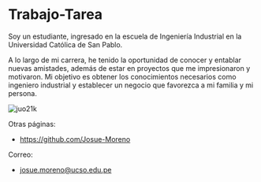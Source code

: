 # Trabajo-Tarea
Soy un estudiante, ingresado en la escuela de Ingeniería Industrial en la Universidad Católica de San Pablo.

A lo largo de mi carrera, he tenido la oportunidad de conocer y entablar nuevas amistades, además de estar en proyectos que me impresionaron y motivaron. Mi objetivo es obtener los conocimientos necesarios como ingeniero industrial y establecer un negocio que favorezca a mi familia y mi persona.

![juo21k](https://github.com/user-attachments/assets/66d8fb29-093c-4eb4-9cb1-0809663d3e87)

Otras páginas:
* https://github.com/Josue-Moreno

Correo:
* josue.moreno@ucso.edu.pe
